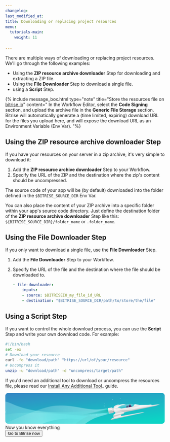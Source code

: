 ```yaml
---
changelog:
last_modified_at:
title: Downloading or replacing project resources
menu:
  tutorials-main:
    weight: 11

---
```

There are multiple ways of downloading or replacing project resources. We'll go through the following examples:

* Using the **ZIP resource archive downloader** Step for downloading and extracting a ZIP file.
* Using the **File Downloader** Step to download a single file.
* using a **Script** Step.

{% include message_box.html type="note" title="Store the resources file on [bitrise.io](https://www.bitrise.io)" content=" In the Workflow Editor, select the **Code Signing** section, and upload the archive file in the **Generic File Storage** section. Bitrise will automatically generate a (time limited, expiring) download URL for the files you upload here, and will expose the download URL as an Environment Variable (Env Var). "%}

## Using the ZIP resource archive downloader Step

If you have your resources on your server in a zip archive, it's very simple to download it:

1. Add the **ZIP resource archive downloader** Step to your Workflow.
2. Specify the URL of the ZIP and the destination where the zip's content should be uncompressed.

The source code of your app will be (by default) downloaded into the folder defined in the `$BITRISE_SOURCE_DIR` Env Var.

You can also place the content of your ZIP archive into a specific folder within your app's source code directory. Just define the destination folder of the  **ZIP resource archive downloader** Step like this: `${BITRISE_SOURCE_DIR}/folder_name` or `.folder_name`.

## Using the File Downloader Step

If you only want to download a single file, use the **File Downloader** Step.

1. Add the **File Downloader** Step to your Workflow.
2. Specify the URL of the file and the destination where the file should be downloaded to.

   ```yaml
   - file-downloader:
       inputs:
       - source: $BITRISEIO_my_file_id_URL
       - destination: "$BITRISE_SOURCE_DIR/path/to/store/the/file"
   ```

## Using a Script Step

If you want to control the whole download process, you can use the **Script** Step and write your own download code. For example:

```bash
#!/bin/bash
set -ex
# Download your resource
curl -fo "download/path" "https://url/of/your/resource"
# Uncompress it
unzip -u "download/path" -d "uncompress/target/path"
```

If you'd need an additional tool to download or uncompress the resources file, please read our [Install Any Additional Tool_](/tips-and-tricks/install-additional-tools/) guide.

<div class="banner">
	<img src="/assets/images/banner-bg-888x170.png" style="border: none;">
	<div class="deploy-text">Now you know everything</div>
	<a target="_blank" href="https://app.bitrise.io/dashboard/builds"><button class="button">Go to Bitrise now</button></a>
</div>